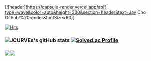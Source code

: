 [![header](https://capsule-render.vercel.app/api?type=wave&color=auto&height=300&section=header&text=Jay Cho Github!%20render&fontSize=90)]

[![Hits](https://hits.seeyoufarm.com/api/count/incr/badge.svg?url=https%3A%2F%2Fgithub.com%2FJCURVEs&count_bg=%239C0AFD&title_bg=%23555555&icon=nintendogamecube.svg&icon_color=%23E7E7E7&title=hits&edge_flat=false)](https://hits.seeyoufarm.com)

### ![JCURVEs's gitHub stats](https://github-readme-stats.vercel.app/api?username=JCURVEs&show_icons=true&theme=radical) [![Solved.ac Profile](http://mazassumnida.wtf/api/v2/generate_badge?boj=jaehee2173)]([https://solved.ac/profile/jaehee2173])

### [<img src="https://img.shields.io/badge/aboutdotme-00A98F?style=flat&logo=aboutdotme&logoColor=white"/>](https://tome.app/jcurve/jaehee-cho-portpolio-clhirrwfq0bft9a40jcp4rqld)[<img src="https://img.shields.io/badge/Notion-000000?style=flat&logo=Notion&logoColor=white"/>](https://www.notion.so/05e5756136754bd8a4d87e67f965b180?pvs=4)
<!---
JCURVEs/JCURVEs is a ✨ special ✨ repository because its `README.md` (this file) appears on your GitHub profile.
You can click the Preview link to take a look at your changes.
--->
